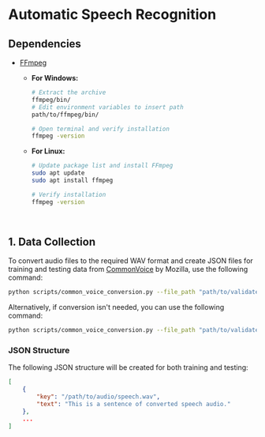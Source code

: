 # Automatic Speech Recognition

## Dependencies

- [FFmpeg](https://www.ffmpeg.org/)

    - **For Windows:**
        ```bash
        # Extract the archive
        ffmpeg/bin/
        # Edit environment variables to insert path 
        path/to/ffmpeg/bin/
        
        # Open terminal and verify installation
        ffmpeg -version
        ```
    - **For Linux:**
        ```bash
        # Update package list and install FFmpeg
        sudo apt update
        sudo apt install ffmpeg

        # Verify installation
        ffmpeg -version
        ```
</br>

## 1. Data Collection

To convert audio files to the required WAV format and create JSON files for training and testing data from [CommonVoice](https://commonvoice.mozilla.org/en/datasets) by Mozilla, use the following command:

```bash
python scripts/common_voice_conversion.py --file_path "path/to/validated.tsv" --save_json_path "path/to/save_json_path" --percent 20 --convert
```

Alternatively, if conversion isn't needed, you can use the following command:

```bash
python scripts/common_voice_conversion.py --file_path "path/to/validated.tsv" --save_json_path "path/to/save_json_path" --percent 20 --not-convert
```

### JSON Structure

The following JSON structure will be created for both training and testing:

```json
[
    {   
        "key": "/path/to/audio/speech.wav", 
        "text": "This is a sentence of converted speech audio."
    },
    ...
]
```